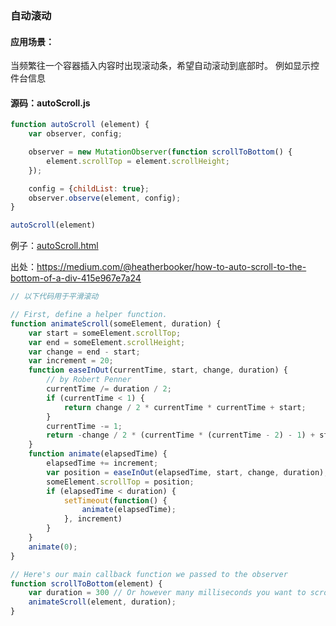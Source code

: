 ### 自动滚动

#### 应用场景：
当频繁往一个容器插入内容时出现滚动条，希望自动滚动到底部时。
例如显示控件台信息

#### 源码：autoScroll.js
```javascript
function autoScroll (element) {
    var observer, config;

    observer = new MutationObserver(function scrollToBottom() {
        element.scrollTop = element.scrollHeight;
    });

    config = {childList: true};
    observer.observe(element, config);
}
```

```javascript
autoScroll(element)
```

例子：[autoScroll.html](autoScroll.html)

出处：https://medium.com/@heatherbooker/how-to-auto-scroll-to-the-bottom-of-a-div-415e967e7a24


```javascript
// 以下代码用于平滑滚动

// First, define a helper function.
function animateScroll(someElement, duration) {
    var start = someElement.scrollTop;
    var end = someElement.scrollHeight;
    var change = end - start;
    var increment = 20;
    function easeInOut(currentTime, start, change, duration) {
        // by Robert Penner
        currentTime /= duration / 2;
        if (currentTime < 1) {
            return change / 2 * currentTime * currentTime + start;
        }
        currentTime -= 1;
        return -change / 2 * (currentTime * (currentTime - 2) - 1) + start;
    }
    function animate(elapsedTime) {
        elapsedTime += increment;
        var position = easeInOut(elapsedTime, start, change, duration);
        someElement.scrollTop = position;
        if (elapsedTime < duration) {
            setTimeout(function() {
                animate(elapsedTime);
            }, increment)
        }
    }
    animate(0);
}

// Here's our main callback function we passed to the observer
function scrollToBottom(element) {
    var duration = 300 // Or however many milliseconds you want to scroll to last
    animateScroll(element, duration);
}
```
